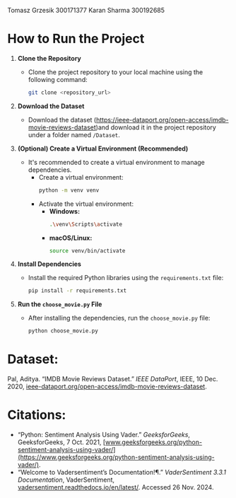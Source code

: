 Tomasz Grzesik 300171377 Karan Sharma 300192685


# How to Run the Project

1. **Clone the Repository**
   - Clone the project repository to your local machine using the following command:
     ```bash
     git clone <repository_url>
     ```

2. **Download the Dataset**
   - Download the dataset (https://ieee-dataport.org/open-access/imdb-movie-reviews-dataset)and download it in the project repository under a folder named `/Dataset`.

3. **(Optional) Create a Virtual Environment (Recommended)**
   - It's recommended to create a virtual environment to manage dependencies.
     - Create a virtual environment:
       ```bash
       python -m venv venv
       ```
     - Activate the virtual environment:
       - **Windows:**
         ```bash
         .\venv\Scripts\activate
         ```
       - **macOS/Linux:**
         ```bash
         source venv/bin/activate
         ```

4. **Install Dependencies**
   - Install the required Python libraries using the `requirements.txt` file:
     ```bash
     pip install -r requirements.txt
     ```

5. **Run the `choose_movie.py` File**
   - After installing the dependencies, run the `choose_movie.py` file:
     ```bash
     python choose_movie.py
     ```


# Dataset:
Pal, Aditya. “IMDB Movie Reviews Dataset.” *IEEE DataPort*, IEEE, 10 Dec. 2020, [ieee-dataport.org/open-access/imdb-movie-reviews-dataset](https://ieee-dataport.org/open-access/imdb-movie-reviews-dataset).

# Citations:
- “Python: Sentiment Analysis Using Vader.” *GeeksforGeeks*, GeeksforGeeks, 7 Oct. 2021, [www.geeksforgeeks.org/python-sentiment-analysis-using-vader/](https://www.geeksforgeeks.org/python-sentiment-analysis-using-vader/).
- “Welcome to Vadersentiment’s Documentation!¶.” *VaderSentiment 3.3.1 Documentation*, VaderSentiment, [vadersentiment.readthedocs.io/en/latest/](https://vadersentiment.readthedocs.io/en/latest/). Accessed 26 Nov. 2024.


